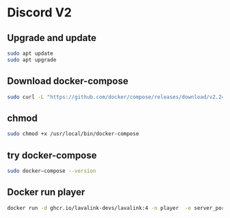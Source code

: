 # Discord V2
## Upgrade and update
```sh
sudo apt update
sudo apt upgrade
```

## Download docker-compose
```sh
sudo curl -L "https://github.com/docker/compose/releases/download/v2.24.5/docker-compose-$(uname -s)-$(uname -m)" -o /usr/local/bin/docker-compose
```

## chmod

```sh
sudo chmod +x /usr/local/bin/docker-compose
```

## try docker-compose 
```sh
sudo docker–compose --version
```


## Docker run player
```sh
docker run -d ghcr.io/lavalink-devs/lavalink:4 -n player  -e server_port=2333 -e SERVER_ADDRESS=0.0.0.0 -e LAVALINK_SERVER_PASSWORD=password -p 2333:2333
```